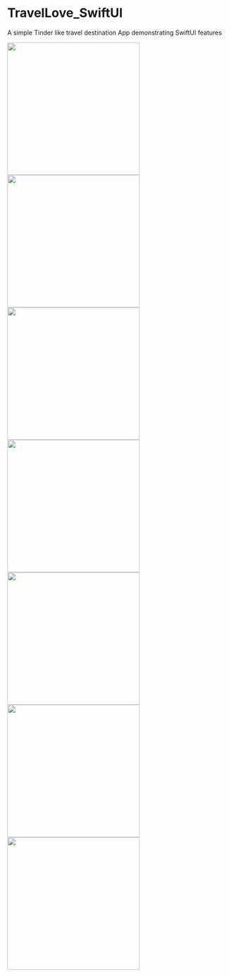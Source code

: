 # TravelLove_SwiftUI
A simple Tinder like travel destination App demonstrating SwiftUI features


<img src = "Simulator%20Screen%20Shot%20-%20iPhone%2011%20-%202020-05-03%20at%2020.02.44.png" width ="300" /><img src = "Simulator%20Screen%20Shot%20-%20iPhone%2011%20-%202020-05-03%20at%2020.03.10.png" width ="300" /><img src = "Simulator%20Screen%20Shot%20-%20iPhone%2011%20-%202020-05-03%20at%2020.03.15.png" width ="300" /><img src = "Simulator%20Screen%20Shot%20-%20iPhone%2011%20-%202020-05-03%20at%2020.03.29.png" width ="300" /><img src = "Simulator%20Screen%20Shot%20-%20iPhone%2011%20-%202020-05-03%20at%2020.03.41.png" width ="300" /><img src = "Simulator%20Screen%20Shot%20-%20iPhone%2011%20-%202020-05-03%20at%2020.03.48.png" width ="300" /><img src = "Simulator%20Screen%20Shot%20-%20iPhone%2011%20-%202020-05-03%20at%2020.03.53.png" width ="300" />
